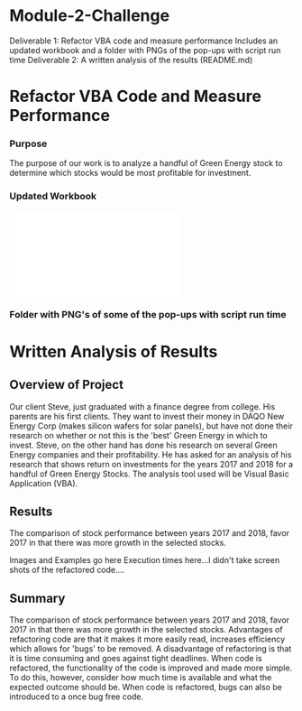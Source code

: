# Module-2-Challenge
Deliverable 1: Refactor VBA code and measure performance
    Includes an updated workbook and a folder with PNGs of the pop-ups with script run time
Deliverable 2: A written analysis of the results (README.md)


# Refactor VBA Code and Measure Performance

### Purpose
The purpose of our work is to analyze a handful of Green Energy stock to determine which stocks would be most profitable for investment.

### Updated Workbook 
![VBA_Challenge](VBA_Challenge.xlsm)

### Folder with PNG's of some of the pop-ups with script run time


# Written Analysis of Results

## Overview of Project
Our client Steve, just graduated with a finance degree from college.  His parents are his first clients.  They want to invest their money in DAQO New Energy Corp (makes silicon wafers for solar panels), but have not done their research on whether or not this is the 'best' Green Energy in which to invest.  Steve, on the other hand has done his research on several Green Energy companies and their profitability.  He has asked for an analysis of his research that shows return on investments for the years 2017 and 2018 for a handful of Green Energy Stocks.  The analysis tool used will be Visual Basic Application (VBA).

## Results
The comparison of stock performance between years 2017 and 2018, favor 2017 in that there was more growth in the selected stocks.

Images and Examples go here
Execution times here...I didn't take screen shots of the refactored code....

## Summary
The comparison of stock performance between years 2017 and 2018, favor 2017 in that there was more growth in the selected stocks.
Advantages of refactoring code are that it makes it more easily read, increases efficiency which allows for 'bugs' to be removed.  A disadvantage of refactoring is that it is time consuming and goes against tight deadlines. When code is refactored, the functionality of the code is improved and made more simple.  To do this, however, consider how much time is available and what the expected outcome should be.  When code is refactored, bugs can also be introduced to a once bug free code.
